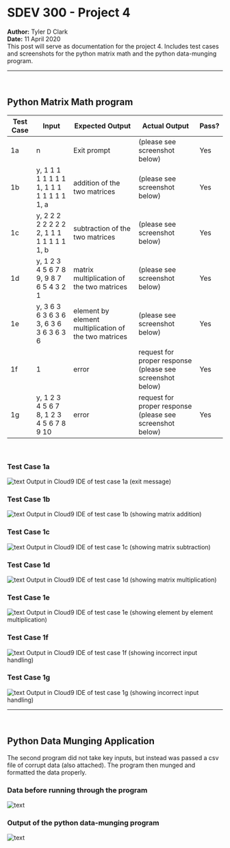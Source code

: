 # SDEV 300 - Project 4

**Author:** Tyler D Clark  
**Date:** 11 April 2020  
This post will serve as documentation for the project 4. Includes test cases and screenshots for the python matrix math and the python data-munging program.
___
</br>

## Python Matrix Math program

|Test Case |Input|Expected Output|Actual Output|Pass?|
|---|---|---|---|---|
|1a|n|Exit prompt|(please see screenshot below)|Yes|
|1b|y, 1 1 1 1 1 1 1 1 1, 1 1 1 1 1 1 1 1 1, a|addition of the two matrices|(please see screenshot below)|Yes|
|1c|y, 2 2 2 2 2 2 2 2 2, 1 1 1 1 1 1 1 1 1, b|subtraction of the two matrices|(please see screenshot below)|Yes
|1d|y, 1 2 3 4 5 6 7 8 9, 9 8 7 6 5 4 3 2 1|matrix multiplication of the two matrices|(please see screenshot below)|Yes
|1e|y, 3 6 3 6 3 6 3 6 3, 6 3 6 3 6 3 6 3 6|element by element multiplication of the two matrices|(please see screenshot below)|Yes
|1f|1|error| request for proper response (please see screenshot below)|Yes|
|1g|y, 1 2 3 4 5 6 7 8, 1 2 3 4 5 6 7 8 9 10|error|request for proper response (please see screenshot below)|Yes|


</br>

### Test Case 1a

![text](ss1.png)
Output in Cloud9 IDE of test case 1a (exit message)

### Test Case 1b

![text](ss2.png)
Output in Cloud9 IDE of test case 1b (showing matrix addition)

### Test Case 1c

![text](ss3.png)
Output in Cloud9 IDE of test case 1c (showing matrix subtraction)

### Test Case 1d

![text](ss4.png)
Output in Cloud9 IDE of test case 1d (showing matrix multiplication)

### Test Case 1e

![text](ss5.png)
Output in Cloud9 IDE of test case 1e (showing element by element multiplication)

### Test Case 1f

![text](ss6.png)
Output in Cloud9 IDE of test case 1f (showing incorrect input handling)

### Test Case 1g

![text](ss7.png)
Output in Cloud9 IDE of test case 1g (showing incorrect input handling)
___
</br>

## Python Data Munging Application

The second program did not take key inputs, but instead was passed a csv file of corrupt data (also attached). The program then munged and formatted the data properly.

### Data before running through the program

![text](ss9.png)  

### Output of the python data-munging program

![text](ss8.png)  
